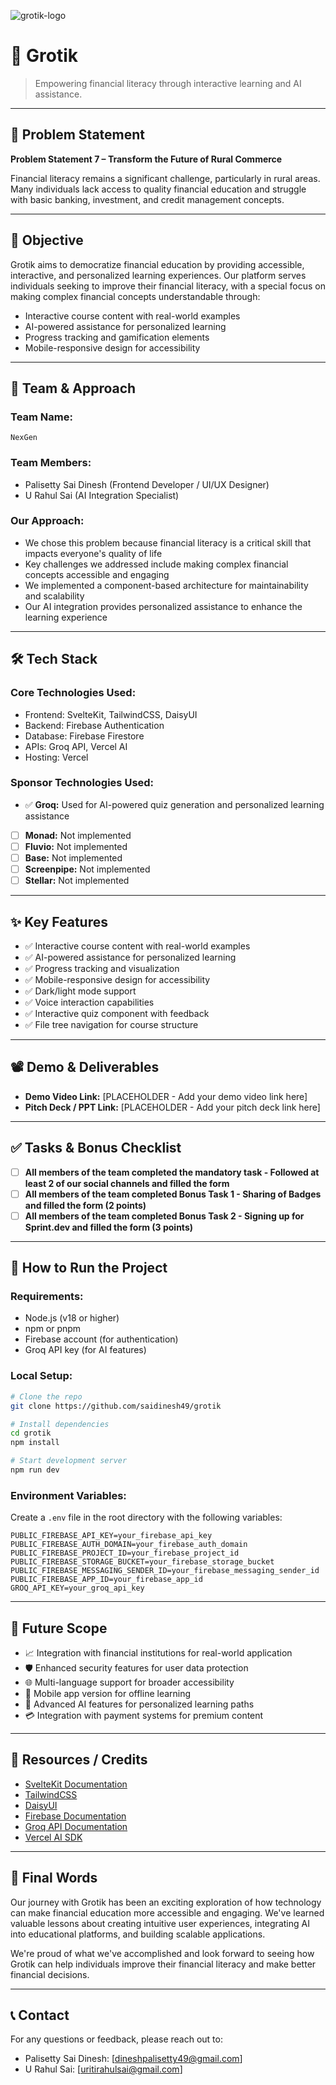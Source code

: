 ![grotik-logo](https://github.com/user-attachments/assets/b99dc43e-43d1-4fd6-8104-940c9d11897)

# 🚀 Grotik

> Empowering financial literacy through interactive learning and AI assistance.

---

## 📌 Problem Statement

**Problem Statement 7 – Transform the Future of Rural Commerce**

Financial literacy remains a significant challenge, particularly in rural areas. Many individuals lack access to quality financial education and struggle with basic banking, investment, and credit management concepts.

---

## 🎯 Objective

Grotik aims to democratize financial education by providing accessible, interactive, and personalized learning experiences. Our platform serves individuals seeking to improve their financial literacy, with a special focus on making complex financial concepts understandable through:

- Interactive course content with real-world examples
- AI-powered assistance for personalized learning
- Progress tracking and gamification elements
- Mobile-responsive design for accessibility

---

## 🧠 Team & Approach

### Team Name:  
`NexGen`

### Team Members:  
- Palisetty Sai Dinesh (Frontend Developer / UI/UX Designer)
- U Rahul Sai (AI Integration Specialist)

### Our Approach:  
- We chose this problem because financial literacy is a critical skill that impacts everyone's quality of life
- Key challenges we addressed include making complex financial concepts accessible and engaging
- We implemented a component-based architecture for maintainability and scalability
- Our AI integration provides personalized assistance to enhance the learning experience

---

## 🛠️ Tech Stack

### Core Technologies Used:
- Frontend: SvelteKit, TailwindCSS, DaisyUI
- Backend: Firebase Authentication
- Database: Firebase Firestore
- APIs: Groq API, Vercel AI
- Hosting: Vercel

### Sponsor Technologies Used:
- ✅ **Groq:** Used for AI-powered quiz generation and personalized learning assistance
- [ ] **Monad:** Not implemented
- [ ] **Fluvio:** Not implemented
- [ ] **Base:** Not implemented
- [ ] **Screenpipe:** Not implemented
- [ ] **Stellar:** Not implemented

---

## ✨ Key Features

- ✅ Interactive course content with real-world examples
- ✅ AI-powered assistance for personalized learning
- ✅ Progress tracking and visualization
- ✅ Mobile-responsive design for accessibility
- ✅ Dark/light mode support
- ✅ Voice interaction capabilities
- ✅ Interactive quiz component with feedback
- ✅ File tree navigation for course structure

---

## 📽️ Demo & Deliverables

- **Demo Video Link:** [PLACEHOLDER - Add your demo video link here]
- **Pitch Deck / PPT Link:** [PLACEHOLDER - Add your pitch deck link here]

---

## ✅ Tasks & Bonus Checklist

- [ ] **All members of the team completed the mandatory task - Followed at least 2 of our social channels and filled the form**
- [ ] **All members of the team completed Bonus Task 1 - Sharing of Badges and filled the form (2 points)**
- [ ] **All members of the team completed Bonus Task 2 - Signing up for Sprint.dev and filled the form (3 points)**

---

## 🧪 How to Run the Project

### Requirements:
- Node.js (v18 or higher)
- npm or pnpm
- Firebase account (for authentication)
- Groq API key (for AI features)

### Local Setup:
```bash
# Clone the repo
git clone https://github.com/saidinesh49/grotik

# Install dependencies
cd grotik
npm install

# Start development server
npm run dev
```

### Environment Variables:
Create a `.env` file in the root directory with the following variables:
```
PUBLIC_FIREBASE_API_KEY=your_firebase_api_key
PUBLIC_FIREBASE_AUTH_DOMAIN=your_firebase_auth_domain
PUBLIC_FIREBASE_PROJECT_ID=your_firebase_project_id
PUBLIC_FIREBASE_STORAGE_BUCKET=your_firebase_storage_bucket
PUBLIC_FIREBASE_MESSAGING_SENDER_ID=your_firebase_messaging_sender_id
PUBLIC_FIREBASE_APP_ID=your_firebase_app_id
GROQ_API_KEY=your_groq_api_key
```

---

## 🧬 Future Scope

- 📈 Integration with financial institutions for real-world application
- 🛡️ Enhanced security features for user data protection
- 🌐 Multi-language support for broader accessibility
- 📱 Mobile app version for offline learning
- 🤖 Advanced AI features for personalized learning paths
- 💳 Integration with payment systems for premium content

---

## 📎 Resources / Credits

- [SvelteKit Documentation](https://kit.svelte.dev/docs)
- [TailwindCSS](https://tailwindcss.com/)
- [DaisyUI](https://daisyui.com/)
- [Firebase Documentation](https://firebase.google.com/docs)
- [Groq API Documentation](https://groq.com/docs)
- [Vercel AI SDK](https://sdk.vercel.ai/docs)

---

## 🏁 Final Words

Our journey with Grotik has been an exciting exploration of how technology can make financial education more accessible and engaging. We've learned valuable lessons about creating intuitive user experiences, integrating AI into educational platforms, and building scalable applications.

We're proud of what we've accomplished and look forward to seeing how Grotik can help individuals improve their financial literacy and make better financial decisions.

---

## 📞 Contact

For any questions or feedback, please reach out to:
- Palisetty Sai Dinesh: [dineshpalisetty49@gmail.com]
- U Rahul Sai: [uritirahulsai@gmail.com]
